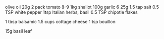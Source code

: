 olive oil 20g
2 pack tomato 8-9 1kg
shallot 100g 
garlic 6 25g
1.5 tap salt
0.5 TSP white pepper 
1tsp Italian herbs, basil
0.5 TSP chipotle flakes

1 tbsp balsamic
1.5 cups cottage cheese
1 tsp bouillon

15g basil leaf 